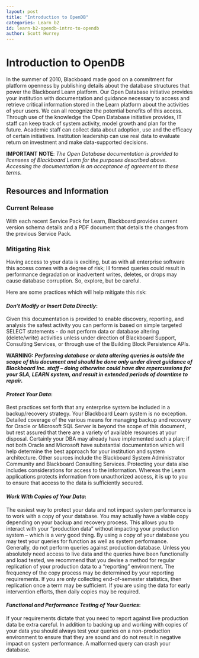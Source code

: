 ```yaml
---
layout: post
title: "Introduction to OpenDB" 
categories: Learn b2
id: learn-b2-opendb-intro-to-opendb
author: Scott Hurrey
---
```


# Introduction to OpenDB

In the summer of 2010, Blackboard made good on a commitment for platform
openness by publishing details about the database structures that power the
Blackboard Learn platform. Our Open Database initiative provides your
institution with documentation and guidance necessary to access and retrieve
critical information stored in the Learn platform about the activities of your
users. We can all recognize the potential benefits of this access. Through use
of the knowledge the Open Database initiative provides, IT staff can keep
track of system activity, model growth and plan for the future. Academic staff
can collect data about adoption, use and the efficacy of certain initiatives.
Institution leadership can use real data to evaluate return on investment and
make data-supported decisions.

**IMPORTANT NOTE**: _The Open Database documentation is provided to licensees of Blackboard Learn for the purposes described above. Accessing the documentation is an acceptance of agreement to these terms._

## Resources and Information

### Current Release

With each recent Service Pack for Learn, Blackboard provides current version
schema details and a PDF document that details the changes from the previous
Service Pack.

### Mitigating Risk

Having access to your data is exciting, but as with all enterprise software
this access comes with a degree of risk; Ill formed queries could result in
performance degradation or inadvertent writes, deletes, or drops may cause
database corruption. So, explore, but be careful.

Here are some practices which will help mitigate this risk:

#### _Don’t Modify or Insert Data Directly_:
 
Given this documentation is provided to enable discovery, reporting, and analysis the safest activity you can perform is based on simple targeted SELECT statements - do not perform data or database altering (delete/write) activities unless under direction of Blackboard Support, Consulting Services, or through use of the Building Block Persistence APIs.

**WARNING: _Performing database or data altering queries is outside the scope of this document and should be done only under direct guidance of Blackboard Inc. staff – doing otherwise could have dire repercussions for your SLA, LEARN system, and result in extended periods of downtime to repair._**

#### _Protect Your Data_: 

Best practices set forth that any enterprise system be included in a backup/recovery strategy. Your Blackboard Learn system is no exception. Detailed coverage of the various means for managing backup and recovery for Oracle or Microsoft SQL Server is beyond the scope of this document, but rest assured that there are a variety of available resources at your disposal. Certainly your DBA may already have implemented such a plan; if not both Oracle and Microsoft have substantial documentation which will help determine the best approach for your institution and system architecture. Other sources include the Blackboard System Administrator Community and Blackboard Consulting Services. Protecting your data also includes considerations for access to the information. Whereas the Learn applications protects information from unauthorized access, it is up to you to ensure that access to the data is sufficiently secured.

#### _Work With Copies of Your Data_:

The easiest way to protect your data and not impact system performance is to work with a copy of your database. You may actually have a viable copy depending on your backup and recovery process. This allows you to interact with your “production data” without impacting your production system – which is a very good thing. By using a copy of your database you may test your queries for function as well as system performance. Generally, do not perform queries against production database. Unless you absolutely need access to live data and the queries have been functionally and load tested, we recommend that you devise a method for regular replication of your production data to a “reporting” environment. The frequency of the copy process may be determined by your reporting requirements. If you are only collecting end-of-semester statistics, then replication once a term may be sufficient. If you are using the data for early intervention efforts, then daily copies may be required.

#### _Functional and Performance Testing of Your Queries_: 

If your requirements dictate that you need to report against live production data be extra careful. In addition to backing up and working with copies of your data you should always test your queries on a non-production environment to ensure that they are sound and do not result in negative impact on system performance. A malformed query can crash your database.